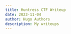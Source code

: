 ```yaml
---
title: Huntress CTF Writeup
date: 2023-11-04
author: Hugo Authors
description: My writeups
---
```


